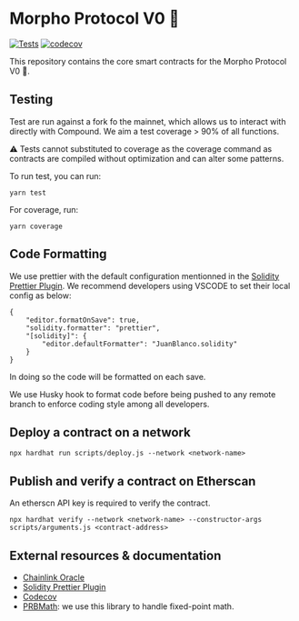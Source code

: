 # Morpho Protocol V0 🦋

[![Tests](https://github.com/morpho-protocol/morpho-contracts/actions/workflows/tests.yml/badge.svg?branch=main)](https://github.com/morpho-protocol/morpho-contracts/actions/workflows/tests.yml)
[![codecov](https://codecov.io/gh/morpho-protocol/morpho-contracts/branch/main/graph/badge.svg?token=ZSX5RRQG36)](https://codecov.io/gh/morpho-protocol/morpho-contracts)

This repository contains the core smart contracts for the Morpho Protocol V0 🦋.

## Testing

Test are run against a fork fo the mainnet, which allows us to interact with directly with Compound.
We aim a test coverage > 90% of all functions.

⚠️ Tests cannot substituted to coverage as the coverage command as contracts are compiled without optimization and can alter some patterns.

To run test, you can run:
```
yarn test
```

For coverage, run:
```
yarn coverage
```

## Code Formatting

We use prettier with the default configuration mentionned in the [Solidity Prettier Plugin](https://github.com/prettier-solidity/prettier-plugin-solidity).
We recommend developers using VSCODE to set their local config as below:
```
{
	"editor.formatOnSave": true,
	"solidity.formatter": "prettier",
	"[solidity]": {
		"editor.defaultFormatter": "JuanBlanco.solidity"
	}
}
```
In doing so the code will be formatted on each save.

We use Husky hook to format code before being pushed to any remote branch to enforce coding style among all developers.

## Deploy a contract on a network

```npx hardhat run scripts/deploy.js --network <network-name>```

## Publish and verify a contract on Etherscan


An etherscn API key is required to verify the contract.

```npx hardhat verify --network <network-name> --constructor-args scripts/arguments.js <contract-address>```

## External resources & documentation

 - [Chainlink Oracle](https://docs.chain.link/docs/get-the-latest-price/)
 - [Solidity Prettier Plugin](https://github.com/prettier-solidity/prettier-plugin-solidity)
 - [Codecov](https://github.com/codecov/example-node)
 - [PRBMath](https://github.com/hifi-finance/prb-math): we use this library to handle fixed-point math.